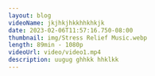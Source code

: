 ```yaml
---
layout: blog
videoName: jkjhkjhkkhhkhkjk
date: 2023-02-06T11:57:16.750-08:00
thumbnail: img/Stress Relief Music.webp
length: 89min - 1080p
videoUrl: video/video1.mp4
description: uugug ghhkk hhklkk
---
```

